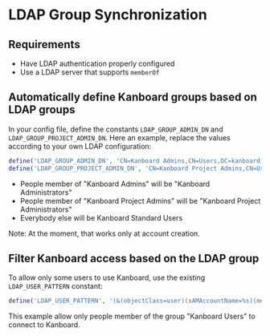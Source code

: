 LDAP Group Synchronization
==========================

Requirements
------------

- Have LDAP authentication properly configured
- Use a LDAP server that supports `memberOf`

Automatically define Kanboard groups based on LDAP groups
---------------------------------------------------------

In your config file, define the constants `LDAP_GROUP_ADMIN_DN` and `LDAP_GROUP_PROJECT_ADMIN_DN`. Here an example, replace the values according to your own LDAP configuration:

```php
define('LDAP_GROUP_ADMIN_DN', 'CN=Kanboard Admins,CN=Users,DC=kanboard,DC=local');
define('LDAP_GROUP_PROJECT_ADMIN_DN', 'CN=Kanboard Project Admins,CN=Users,DC=kanboard,DC=local');
```

- People member of "Kanboard Admins" will be "Kanboard Administrators"
- People member of "Kanboard Project Admins" will be "Kanboard Project Administrators"
- Everybody else will be Kanboard Standard Users

Note: At the moment, that works only at account creation.

Filter Kanboard access based on the LDAP group
----------------------------------------------

To allow only some users to use Kanboard, use the existing `LDAP_USER_PATTERN` constant:

```php
define('LDAP_USER_PATTERN', '(&(objectClass=user)(sAMAccountName=%s)(memberOf=CN=Kanboard Users,CN=Users,DC=kanboard,DC=local))');
```

This example allow only people member of the group "Kanboard Users" to connect to Kanboard.


